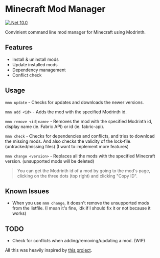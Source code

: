 # Minecraft Mod Manager

[![.Net 10.0](https://img.shields.io/badge/10.0-606060?style=flat-square&logo=dotnet&labelColor=512BD4)](#)

Convinient command line mod manager for Minecraft using Modrinth.

## Features

- Install & uninstall mods
- Update installed mods
- Dependency management
- Conflict check

## Usage

`mmm update` - Checks for updates and downloads the newer versions.

`mmm add <id>` - Adds the mod with the specified Modrinth id.

`mmm remove <id|name>` - Removes the mod with the specified Modrinth id, display name (ie. Fabric API) or id (ie. fabric-api).

`mmm check` - Checks for dependencies and conflicts, and tries to download the missing mods. And also checks the validity of the lock-file. (untracked/missing files) (I want to implement more features)

`mmm change <version>` - Replaces all the mods with the specified Minecraft version. (unsupported mods will be deleted)

> You can get the Modrinth id of a mod by going to the mod's page, clicking on the three dots (top right) and clicking "Copy ID".

## Known Issues

- When you use `mmm change`, it doesn't remove the unsupported mods from the listfile. (I mean it's fine, idk if I should fix it or not because it works)

## TODO

- Check for conflicts when adding/removing/updating a mod. (WIP)

All this was heavily inspired by [this project](https://github.com/meza/minecraft-mod-manager/).

